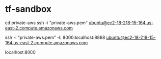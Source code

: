 # tf-sandbox

cd private-aws
ssh -i "private-aws.pem" ubuntu@ec2-18-218-15-164.us-east-2.compute.amazonaws.com

ssh -i "private-aws.pem" -L 8000:localhost:8888 ubuntu@ec2-18-218-15-164.us-east-2.compute.amazonaws.com

localhost:8000

